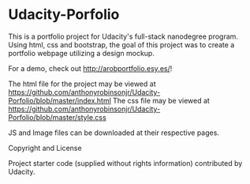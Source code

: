 # Udacity-Porfolio

This is a portfolio project for Udacity's full-stack nanodegree program. Using html, css and bootstrap, the goal of this project was to create a portfolio webpage utilizing a design mockup.

For a demo, check out http://arobportfolio.esy.es/!

The html file for the project may be viewed at https://github.com/anthonyrobinsonjr/Udacity-Porfolio/blob/master/index.html
The css file may be viewed at https://github.com/anthonyrobinsonjr/Udacity-Porfolio/blob/master/style.css

JS and Image files can be downloaded at their respective pages.

Copyright and License

Project starter code (supplied without rights information) contributed by Udacity.
